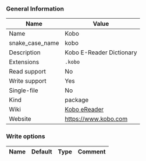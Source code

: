 
### General Information ###
Name | Value
---- | -------
Name | Kobo
snake_case_name | kobo
Description | Kobo E-Reader Dictionary
Extensions | `.kobo`
Read support | No
Write support | Yes
Single-file | No
Kind | package
Wiki | [Kobo eReader](https://en.wikipedia.org/wiki/Kobo_eReader)
Website | https://www.kobo.com



### Write options ###
Name | Default | Type | Comment
---- | ------- | ---- | -------
